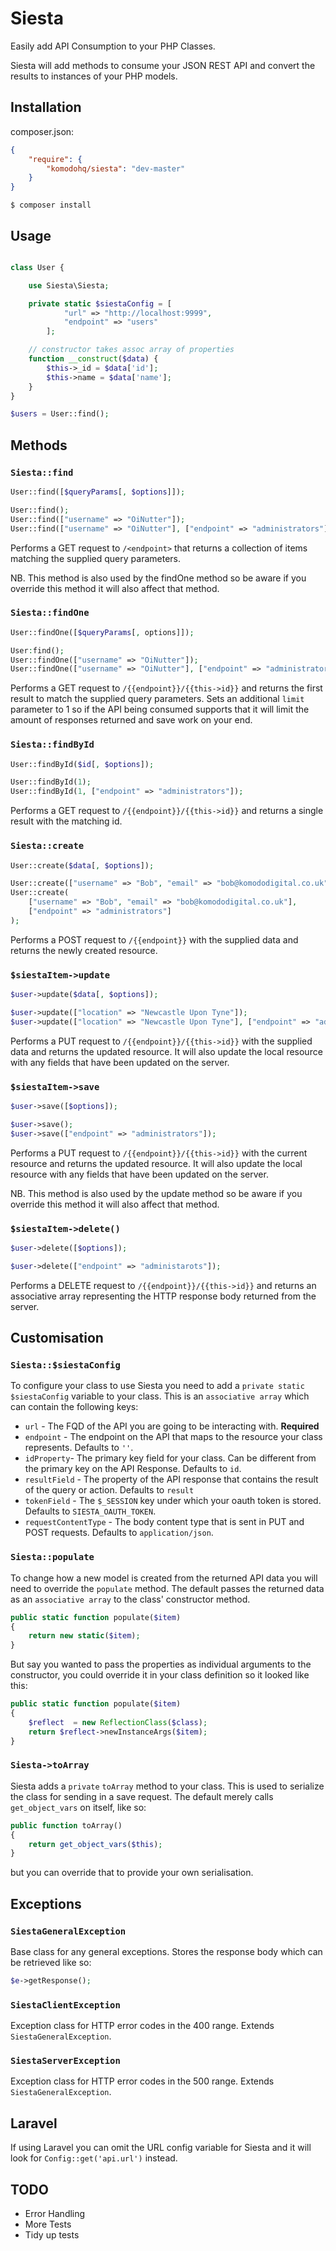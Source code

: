 # Siesta

Easily add API Consumption to your PHP Classes.

Siesta will add methods to consume your JSON REST API and convert the results to instances of your
PHP models.

## Installation

composer.json:

``` json
{
    "require": {
        "komodohq/siesta": "dev-master"
    }
}
```

```
$ composer install
```

## Usage

``` php

class User {

    use Siesta\Siesta;

    private static $siestaConfig = [
            "url" => "http://localhost:9999",
            "endpoint" => "users"
        ];

    // constructor takes assoc array of properties
    function __construct($data) {
        $this->_id = $data['id'];
        $this->name = $data['name'];
    }
}

$users = User::find();

```

## Methods

### `Siesta::find`

``` php
User::find([$queryParams[, $options]]);

User::find();
User::find(["username" => "OiNutter"]);
User::find(["username" => "OiNutter"], ["endpoint" => "administrators"]);
```

Performs a GET request to `/<endpoint>` that returns a collection of items matching the supplied
query parameters.

NB. This method is also used by the findOne method so be aware if you override this method it will
also affect that method.

### `Siesta::findOne`

``` php
User::findOne([$queryParams[, options]]);

User:find();
User::findOne(["username" => "OiNutter"]);
User::findOne(["username" => "OiNutter"], ["endpoint" => "administrators"]);
```

Performs a GET request to `/{{endpoint}}/{{this->id}}` and returns the first result to match the supplied query parameters. Sets an
additional `limit` parameter to 1 so if the API being consumed supports that it will limit the amount
of responses returned and save work on your end.

### `Siesta::findById`

``` php
User::findById($id[, $options]);

User::findById(1);
User::findById(1, ["endpoint" => "administrators"]);
```

Performs a GET request to `/{{endpoint}}/{{this->id}}` and returns a single result with the matching id.

### `Siesta::create`

``` php
User::create($data[, $options]);

User::create(["username" => "Bob", "email" => "bob@komododigital.co.uk"]);
User::create(
    ["username" => "Bob", "email" => "bob@komododigital.co.uk"],
    ["endpoint" => "administrators"]
);
```

Performs a POST request to `/{{endpoint}}` with the supplied data and returns the newly created resource.

### `$siestaItem->update`

``` php
$user->update($data[, $options]);

$user->update(["location" => "Newcastle Upon Tyne"]);
$user->update(["location" => "Newcastle Upon Tyne"], ["endpoint" => "administrators"]);
```

Performs a PUT request to `/{{endpoint}}/{{this->id}}` with the supplied data and returns the updated
resource. It will also update the local resource with any fields that have been updated on the server.

### `$siestaItem->save`

``` php
$user->save([$options]);

$user->save();
$user->save(["endpoint" => "administrators"]);
```

Performs a PUT request to `/{{endpoint}}/{{this->id}}` with the current resource and returns the updated
resource. It will also update the local resource with any fields that have been updated on the server.

NB. This method is also used by the update method so be aware if you override this method it will
also affect that method.

### `$siestaItem->delete()`

``` php
$user->delete([$options]);

$user->delete(["endpoint" => "administarots"]);
```

Performs a DELETE request to `/{{endpoint}}/{{this->id}}` and returns an associative array representing
the HTTP response body returned from the server.


## Customisation

### `Siesta::$siestaConfig`

To configure your class to use Siesta you need to add a `private static $siestaConfig` variable to
your class. This is an `associative array` which can contain the following keys:

* `url` - The FQD of the API you are going to be interacting with. **Required**
* `endpoint` - The endpoint on the API that maps to the resource your class represents. Defaults to
    `''`.
* `idProperty`- The primary key field for your class. Can be different from the primary key on the
    API Response. Defaults to `id`.
* `resultField` - The property of the API response that contains the result of the query or action.
    Defaults to `result`
* `tokenField` - The `$_SESSION` key under which your oauth token is stored. Defaults to
    `SIESTA_OAUTH_TOKEN`.
* `requestContentType` - The body content type that is sent in PUT and POST requests. Defaults to
    `application/json`.


### `Siesta::populate`

To change how a new model is created from the returned API data you will need to override the
`populate` method. The default passes the returned data as an `associative array` to the class'
constructor method.

``` php
public static function populate($item)
{
    return new static($item);
}
```

But say you wanted to pass the properties as individual arguments to the constructor, you could
override it in your class definition so it looked like this:

```php
public static function populate($item)
{
    $reflect  = new ReflectionClass($class);
    return $reflect->newInstanceArgs($item);
}
```


### `Siesta->toArray`

Siesta adds a `private` `toArray` method to your class. This is used to serialize the class for
sending in a save request. The default merely calls `get_object_vars` on itself, like so:

``` php
public function toArray()
{
    return get_object_vars($this);
}
```

but you can override that to provide your own serialisation.

## Exceptions

### `SiestaGeneralException`

Base class for any general exceptions. Stores the response body which can be retrieved like so:

``` php
$e->getResponse();
```

### `SiestaClientException`

Exception class for HTTP error codes in the 400 range. Extends `SiestaGeneralException`.

### `SiestaServerException`

Exception class for HTTP error codes in the 500 range. Extends `SiestaGeneralException`.


## Laravel

If using Laravel you can omit the URL config variable for Siesta and it will look for
`Config::get('api.url')` instead.

## TODO

* Error Handling
* More Tests
* Tidy up tests
